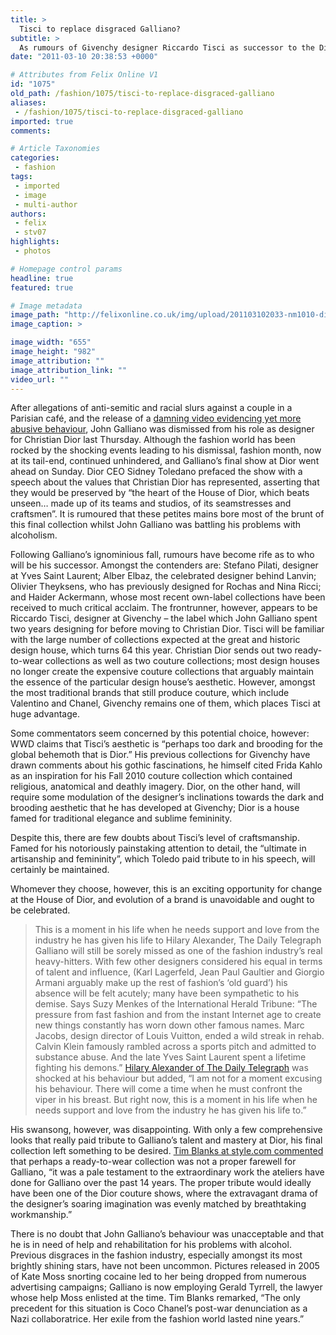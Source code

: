 ```yaml
---
title: >
  Tisci to replace disgraced Galliano?
subtitle: >
  As rumours of Givenchy designer Riccardo Tisci as successor to the Dior throne grow, the industry reminisces about Galliano’s legacy
date: "2011-03-10 20:38:53 +0000"

# Attributes from Felix Online V1
id: "1075"
old_path: /fashion/1075/tisci-to-replace-disgraced-galliano
aliases:
 - /fashion/1075/tisci-to-replace-disgraced-galliano
imported: true
comments:

# Article Taxonomies
categories:
 - fashion
tags:
 - imported
 - image
 - multi-author
authors:
 - felix
 - stv07
highlights:
 - photos

# Homepage control params
headline: true
featured: true

# Image metadata
image_path: "http://felixonline.co.uk/img/upload/201103102033-nm1010-diordior.jpg"
image_caption: >

image_width: "655"
image_height: "982"
image_attribution: ""
image_attribution_link: ""
video_url: ""
---
```


After allegations of anti-semitic and racial slurs against a couple in a Parisian café, and the release of a [damning video evidencing yet more abusive behaviour](http://www.thesun.co.uk/sol/homepage/news/3436757/Film-of-John-Gallianos-racist-rant-in-bar.html), John Galliano was dismissed from his role as designer for Christian Dior last Thursday. Although the fashion world has been rocked by the shocking events leading to his dismissal, fashion month, now at its tail-end, continued unhindered, and Galliano’s final show at Dior went ahead on Sunday. Dior CEO Sidney Toledano prefaced the show with a speech about the values that Christian Dior has represented, asserting that they would be preserved by “the heart of the House of Dior, which beats unseen… made up of its teams and studios, of its seamstresses and craftsmen”. It is rumoured that these petites mains bore most of the brunt of this final collection whilst John Galliano was battling his problems with alcoholism.

Following Galliano’s ignominious fall, rumours have become rife as to who will be his successor. Amongst the contenders are: Stefano Pilati, designer at Yves Saint Laurent; Alber Elbaz, the celebrated designer behind Lanvin; Olivier Theyksens, who has previously designed for Rochas and Nina Ricci; and Haider Ackermann, whose most recent own-label collections have been received to much critical acclaim. The frontrunner, however, appears to be Riccardo Tisci, designer at Givenchy – the label which John Galliano spent two years designing for before moving to Christian Dior. Tisci will be familiar with the large number of collections expected at the great and historic design house, which turns 64 this year. Christian Dior sends out two ready-to-wear collections as well as two couture collections; most design houses no longer create the expensive couture collections that arguably maintain the essence of the particular design house’s aesthetic. However, amongst the most traditional brands that still produce couture, which include Valentino and Chanel, Givenchy remains one of them, which places Tisci at huge advantage.

Some commentators seem concerned by this potential choice, however: WWD claims that Tisci’s aesthetic is “perhaps too dark and brooding for the global behemoth that is Dior.” His previous collections for Givenchy have drawn comments about his gothic fascinations, he himself cited Frida Kahlo as an inspiration for his Fall 2010 couture collection which contained religious, anatomical and deathly imagery. Dior, on the other hand, will require some modulation of the designer’s inclinations towards the dark and brooding aesthetic that he has developed at Givenchy; Dior is a house famed for traditional elegance and sublime femininity.

Despite this, there are few doubts about Tisci’s level of craftsmanship. Famed for his notoriously painstaking attention to detail, the “ultimate in artisanship and femininity”, which Toledo paid tribute to in his speech, will certainly be maintained.

Whomever they choose, however, this is an exciting opportunity for change at the House of Dior, and evolution of a brand is unavoidable and ought to be celebrated.
> This is a moment in his life when he needs support and love from the industry he has given his life to
> Hilary Alexander, The Daily Telegraph
Galliano will still be sorely missed as one of the fashion industry’s real heavy-hitters. With few other designers considered his equal in terms of talent and influence, (Karl Lagerfeld, Jean Paul Gaultier and Giorgio Armani arguably make up the rest of fashion’s ‘old guard’) his absence will be felt acutely; many have been sympathetic to his demise. Says Suzy Menkes of the International Herald Tribune: “The pressure from fast fashion and from the instant Internet age to create new things constantly has worn down other famous names. Marc Jacobs, design director of Louis Vuitton, ended a wild streak in rehab. Calvin Klein famously rambled across a sports pitch and admitted to substance abuse. And the late Yves Saint Laurent spent a lifetime fighting his demons.” [Hilary Alexander of The Daily Telegraph](http://fashion.telegraph.co.uk/columns/hilary-alexander/TMG8353397/John-Galliano-fallen-idol.html) was shocked at his behaviour but added, “I am not for a moment excusing his behaviour. There will come a time when he must confront the viper in his breast. But right now, this is a moment in his life when he needs support and love from the industry he has given his life to.”

His swansong, however, was disappointing. With only a few comprehensive looks that really paid tribute to Galliano’s talent and mastery at Dior, his final collection left something to be desired. [Tim Blanks at style.com commented](http://www.style.com/fashionshows/review/F2011RTW-CDIOR/) that perhaps a ready-to-wear collection was not a proper farewell for Galliano, “it was a pale testament to the extraordinary work the ateliers have done for Galliano over the past 14 years. The proper tribute would ideally have been one of the Dior couture shows, where the extravagant drama of the designer’s soaring imagination was evenly matched by breathtaking workmanship.”

There is no doubt that John Galliano’s behaviour was unacceptable and that he is in need of help and rehabilitation for his problems with alcohol. Previous disgraces in the fashion industry, especially amongst its most brightly shining stars, have not been uncommon. Pictures released in 2005 of Kate Moss snorting cocaine led to her being dropped from numerous advertising campaigns; Galliano is now employing Gerald Tyrrell, the lawyer whose help Moss enlisted at the time. Tim Blanks remarked, “The only precedent for this situation is Coco Chanel’s post-war denunciation as a Nazi collaboratrice. Her exile from the fashion world lasted nine years.”
